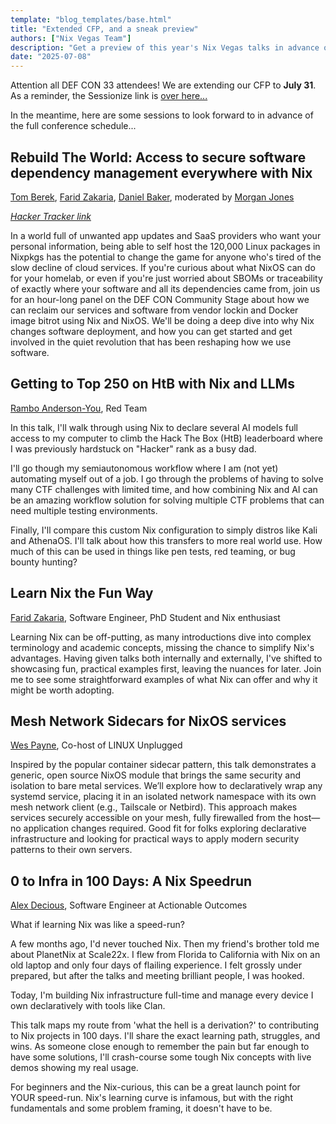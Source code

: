 ```yaml
---
template: "blog_templates/base.html"
title: "Extended CFP, and a sneak preview"
authors: ["Nix Vegas Team"]
description: "Get a preview of this year's Nix Vegas talks in advance of DEF CON"
date: "2025-07-08"
---
```


Attention all DEF CON 33 attendees! We are extending our CFP to **July 31**. As a reminder, the Sessionize link is [over here...](http://sessionize.com/NixVegas)

In the meantime, here are some sessions to look forward to in advance of the full conference schedule...

## Rebuild The World: Access to secure software dependency management everywhere with Nix

[Tom Berek](https://hackertracker.app/person/?conf=DEFCON33&person=62152),
[Farid Zakaria](https://hackertracker.app/person/?conf=DEFCON33&person=62101),
[Daniel Baker](https://hackertracker.app/person/?conf=DEFCON33&person=62168),
moderated by [Morgan Jones](https://github.com/numinit)

_[Hacker Tracker link](https://hackertracker.app/event/?conf=DEFCON33&event=61513)_

In a world full of unwanted app updates and SaaS providers who want your
personal information, being able to self host the 120,000 Linux packages in
Nixpkgs has the potential to change the game for anyone who's tired of the slow
decline of cloud services. If you're curious about what NixOS can do for your
homelab, or even if you're just worried about SBOMs or traceability of exactly
where your software and all its dependencies came from, join us for an
hour-long panel on the DEF CON Community Stage about how we can reclaim our
services and software from vendor lockin and Docker image bitrot using Nix
and NixOS. We'll be doing a deep dive into why Nix changes software deployment,
and how you can get started and get involved in the quiet revolution that
has been reshaping how we use software.

## Getting to Top 250 on HtB with Nix and LLMs

[Rambo Anderson-You](https://sessionize.com/cooldadhacking), Red Team

In this talk, I'll walk through using Nix to declare several AI models full
access to my computer to climb the Hack The Box (HtB) leaderboard where I was
previously hardstuck on "Hacker" rank as a busy dad.

I'll go though my semiautonomous workflow where I am (not yet) automating
myself out of a job. I go through the problems of having to solve many CTF
challenges with limited time, and how combining Nix and AI can be an amazing
workflow solution for solving multiple CTF problems that can need multiple
testing environments.

Finally, I'll compare this custom Nix configuration to simply distros like Kali
and AthenaOS. I'll talk about how this transfers to more real world use. How
much of this can be used in things like pen tests, red teaming, or bug bounty
hunting?

## Learn Nix the Fun Way

[Farid Zakaria](https://sessionize.com/farid-zakaria), Software Engineer, PhD Student and Nix enthusiast

Learning Nix can be off-putting, as many introductions dive into complex
terminology and academic concepts, missing the chance to simplify Nix's
advantages. Having given talks both internally and externally, I've shifted to
showcasing fun, practical examples first, leaving the nuances for later. Join
me to see some straightforward examples of what Nix can offer and why it might
be worth adopting.

## Mesh Network Sidecars for NixOS services

[Wes Payne](https://sessionize.com/wes-payne), Co-host of LINUX Unplugged

Inspired by the popular container sidecar pattern, this talk demonstrates a
generic, open source NixOS module that brings the same security and isolation
to bare metal services. We’ll explore how to declaratively wrap any systemd
service, placing it in an isolated network namespace with its own mesh network
client (e.g., Tailscale or Netbird). This approach makes services securely
accessible on your mesh, fully firewalled from the host—no application changes
required. Good fit for folks exploring declarative infrastructure and looking
for practical ways to apply modern security patterns to their own servers.

## 0 to Infra in 100 Days: A Nix Speedrun

[Alex Decious](https://github.com/adeci), Software Engineer at Actionable Outcomes

What if learning Nix was like a speed-run?

A few months ago, I'd never touched Nix. Then my friend's brother told me about
PlanetNix at Scale22x. I flew from Florida to California with Nix on an old
laptop and only four days of flailing experience. I felt grossly under
prepared, but after the talks and meeting brilliant people, I was hooked.

Today, I'm building Nix infrastructure full-time and manage every device I own
declaratively with tools like Clan.

This talk maps my route from 'what the hell is a derivation?' to contributing
to Nix projects in 100 days. I'll share the exact learning path, struggles, and
wins. As someone close enough to remember the pain but far enough to have some
solutions, I'll crash-course some tough Nix concepts with live demos showing my
real usage.

For beginners and the Nix-curious, this can be a great launch point for YOUR
speed-run. Nix's learning curve is infamous, but with the right fundamentals
and some problem framing, it doesn't have to be.
